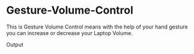 # Gesture-Volume-Control

This is Gesture Volume Control means with the help of your hand gesture you can increase or decrease your Laptop Volume.

Output 
